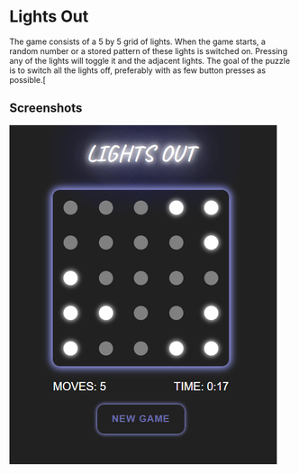 
# Lights Out

The game consists of a 5 by 5 grid of lights. When the game starts, a random number or a stored pattern of these lights is switched on. Pressing any of the lights will toggle it and the adjacent lights. The goal of the puzzle is to switch all the lights off, preferably with as few button presses as possible.[


## Screenshots

![App Screenshot](https://raw.githubusercontent.com/juliabgkv/lights-out/main/src/assets/Lights_Out_Screenshot.png)